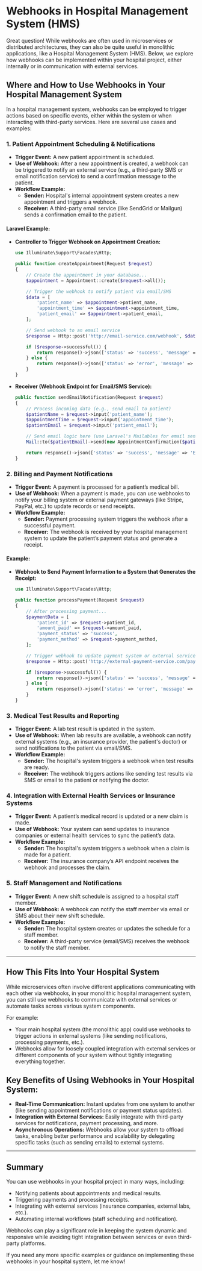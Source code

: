 # Webhooks in Hospital Management System (HMS)

Great question! While webhooks are often used in microservices or distributed architectures, they can also be quite useful in monolithic applications, like a Hospital Management System (HMS). Below, we explore how webhooks can be implemented within your hospital project, either internally or in communication with external services.

## Where and How to Use Webhooks in Your Hospital Management System

In a hospital management system, webhooks can be employed to trigger actions based on specific events, either within the system or when interacting with third-party services. Here are several use cases and examples:

### 1. Patient Appointment Scheduling & Notifications
- **Trigger Event:** A new patient appointment is scheduled.
- **Use of Webhook:** After a new appointment is created, a webhook can be triggered to notify an external service (e.g., a third-party SMS or email notification service) to send a confirmation message to the patient.
- **Workflow Example:**
    - **Sender:** Hospital's internal appointment system creates a new appointment and triggers a webhook.
    - **Receiver:** A third-party email service (like SendGrid or Mailgun) sends a confirmation email to the patient.

#### Laravel Example:
- **Controller to Trigger Webhook on Appointment Creation:**
    ```php
    use Illuminate\Support\Facades\Http;

    public function createAppointment(Request $request)
    {
        // Create the appointment in your database...
        $appointment = Appointment::create($request->all());

        // Trigger the webhook to notify patient via email/SMS
        $data = [
            'patient_name' => $appointment->patient_name,
            'appointment_time' => $appointment->appointment_time,
            'patient_email' => $appointment->patient_email,
        ];

        // Send webhook to an email service
        $response = Http::post('http://email-service.com/webhook', $data);

        if ($response->successful()) {
            return response()->json(['status' => 'success', 'message' => 'Appointment created and notification sent']);
        } else {
            return response()->json(['status' => 'error', 'message' => 'Failed to notify patient']);
        }
    }
    ```

- **Receiver (Webhook Endpoint for Email/SMS Service):**
    ```php
    public function sendEmailNotification(Request $request)
    {
        // Process incoming data (e.g., send email to patient)
        $patientName = $request->input('patient_name');
        $appointmentTime = $request->input('appointment_time');
        $patientEmail = $request->input('patient_email');

        // Send email logic here (use Laravel's Mailables for email sending)
        Mail::to($patientEmail)->send(new AppointmentConfirmation($patientName, $appointmentTime));

        return response()->json(['status' => 'success', 'message' => 'Email sent']);
    }
    ```

### 2. Billing and Payment Notifications
- **Trigger Event:** A payment is processed for a patient’s medical bill.
- **Use of Webhook:** When a payment is made, you can use webhooks to notify your billing system or external payment gateways (like Stripe, PayPal, etc.) to update records or send receipts.
- **Workflow Example:**
    - **Sender:** Payment processing system triggers the webhook after a successful payment.
    - **Receiver:** The webhook is received by your hospital management system to update the patient’s payment status and generate a receipt.

#### Example:
- **Webhook to Send Payment Information to a System that Generates the Receipt:**
    ```php
    use Illuminate\Support\Facades\Http;

    public function processPayment(Request $request)
    {
        // After processing payment...
        $paymentData = [
            'patient_id' => $request->patient_id,
            'amount_paid' => $request->amount_paid,
            'payment_status' => 'success',
            'payment_method' => $request->payment_method,
        ];

        // Trigger webhook to update payment system or external service
        $response = Http::post('http://external-payment-service.com/payment-webhook', $paymentData);

        if ($response->successful()) {
            return response()->json(['status' => 'success', 'message' => 'Payment processed and status updated']);
        } else {
            return response()->json(['status' => 'error', 'message' => 'Failed to update payment status']);
        }
    }
    ```

### 3. Medical Test Results and Reporting
- **Trigger Event:** A lab test result is updated in the system.
- **Use of Webhook:** When lab results are available, a webhook can notify external systems (e.g., an insurance provider, the patient's doctor) or send notifications to the patient via email/SMS.
- **Workflow Example:**
    - **Sender:** The hospital's system triggers a webhook when test results are ready.
    - **Receiver:** The webhook triggers actions like sending test results via SMS or email to the patient or notifying the doctor.

### 4. Integration with External Health Services or Insurance Systems
- **Trigger Event:** A patient’s medical record is updated or a new claim is made.
- **Use of Webhook:** Your system can send updates to insurance companies or external health services to sync the patient’s data.
- **Workflow Example:**
    - **Sender:** The hospital's system triggers a webhook when a claim is made for a patient.
    - **Receiver:** The insurance company’s API endpoint receives the webhook and processes the claim.

### 5. Staff Management and Notifications
- **Trigger Event:** A new shift schedule is assigned to a hospital staff member.
- **Use of Webhook:** A webhook can notify the staff member via email or SMS about their new shift schedule.
- **Workflow Example:**
    - **Sender:** The hospital system creates or updates the schedule for a staff member.
    - **Receiver:** A third-party service (email/SMS) receives the webhook to notify the staff member.

---

## How This Fits Into Your Hospital System

While microservices often involve different applications communicating with each other via webhooks, in your monolithic hospital management system, you can still use webhooks to communicate with external services or automate tasks across various system components.

For example:
- Your main hospital system (the monolithic app) could use webhooks to trigger actions in external systems (like sending notifications, processing payments, etc.).
- Webhooks allow for loosely coupled integration with external services or different components of your system without tightly integrating everything together.

## Key Benefits of Using Webhooks in Your Hospital System:
- **Real-Time Communication:** Instant updates from one system to another (like sending appointment notifications or payment status updates).
- **Integration with External Services:** Easily integrate with third-party services for notifications, payment processing, and more.
- **Asynchronous Operations:** Webhooks allow your system to offload tasks, enabling better performance and scalability by delegating specific tasks (such as sending emails) to external systems.

---

## Summary

You can use webhooks in your hospital project in many ways, including:
- Notifying patients about appointments and medical results.
- Triggering payments and processing receipts.
- Integrating with external services (insurance companies, external labs, etc.).
- Automating internal workflows (staff scheduling and notification).

Webhooks can play a significant role in keeping the system dynamic and responsive while avoiding tight integration between services or even third-party platforms.

If you need any more specific examples or guidance on implementing these webhooks in your hospital system, let me know!
